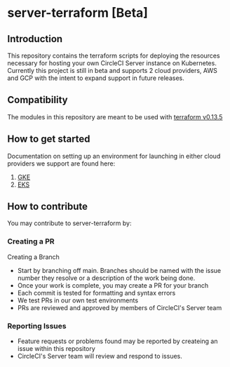 # server-terraform [Beta]

## Introduction
This repository contains the terraform scripts for deploying the resources necessary for hosting your own CircleCI Server instance on Kubernetes.
Currently this project is still in beta and supports 2 cloud providers, AWS and GCP with the intent to expand support in future releases.

## Compatibility
The modules in this repository are meant to be used with [terraform v0.13.5](https://releases.hashicorp.com/terraform/0.13.5/)

## How to get started
Documentation on setting up an environment for launching in either cloud providers we support are found here:
1. [GKE](gke/README.md)
2. [EKS](eks/README.md)


## How to contribute
You may contribute to server-terraform by:

### Creating a PR
Creating a Branch
- Start by branching off main. Branches should be named with the issue number they resolve or a description of the work being done.
- Once your work is complete, you may create a PR for your branch
- Each commit is tested for formatting and syntax errors
- We test PRs in our own test environments
- PRs are reviewed and approved by members of CircleCI's Server team

### Reporting Issues
- Feature requests or problems found may be reported by createing an issue within this repository
- CircleCI's Server team will review and respond to issues.
